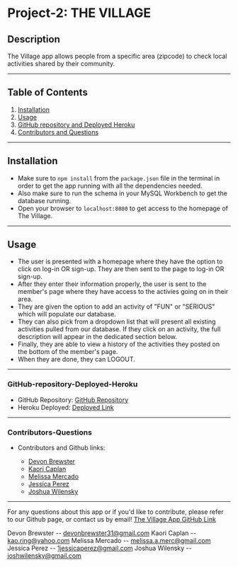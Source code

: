 # Project-2: THE VILLAGE

## Description

The Village app allows people from a specific area (zipcode) to check local activities shared by their community.

---

## Table of Contents

1. [Installation](#Installation)
2. [Usage](#Usage)
3. [GitHub repository and Deployed Heroku](#GitHub_Repository/Deployed_Heroku)
4. [Contributors and Questions](#Contributors-Questions)

---

## Installation

- Make sure to `npm install` from the `package.json` file in the terminal in order to get the app running with all the dependencies needed.
- Also make sure to run the schema in your MySQL Workbench to get the database running.
- Open your browser to `localhost:8080` to get access to the homepage of The Village.

---

## Usage

- The user is presented with a homepage where they have the option to click on log-in OR sign-up. They are then sent to the page to log-in OR sign-up.
- After they enter their information properly, the user is sent to the member's page where they have access to the activies going on in their area.
- They are given the option to add an activity of "FUN" or "SERIOUS" which will populate our database.
- They can also pick from a dropdown list that will present all existing activities pulled from our database. If they click on an activity, the full description will appear in the dedicated section below.
- Finally, they are able to view a history of the activities they posted on the bottom of the member's page.
- When they are done, they can LOGOUT.

---

### GitHub-repository-Deployed-Heroku

- GitHub Repository:
  [GitHub Repository](https://github.com/kao-ring/Project-2.git)
- Heroku Deployed:
  [Deployed Link](https://limitless-refuge-18664.herokuapp.com/)

---

### Contributors-Questions

- Contributors and Github links:

  - [Devon Brewster](http://github.com/D-Brewst)
  - [Kaori Caplan](https://github.com/kao-ring)
  - [Melissa Mercado](https://github.com/mmerc00)
  - [Jessica Perez](https://github.com/JessicaPerez1)
  - [Joshua Wilensky](https://github.com/joshwilensky)

---

For any questions about this app or if you'd like to contribute, please refer to our Github page, or contact us by email!
[The Village App GitHub Link](https://github.com/kao-ring/Project-2.git)

Devon Brewster -- devonbrewster31@gmail.com
Kaori Caplan -- kao.ring@yahoo.com
Melissa Mercado -- melissa.a.merc@gmail.com
Jessica Perez -- 1jessicaperez@gmail.com
Joshua Wilensky -- joshwilensky@gmail.com
